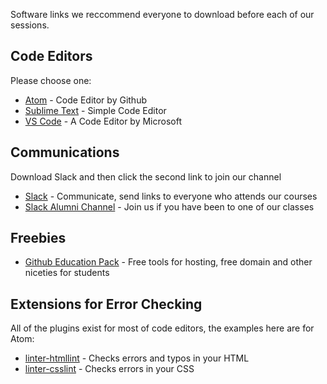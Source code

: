 Software links we reccommend everyone to download before each of our sessions.

## Code Editors
Please choose one: 
- [Atom](https://atom.io/) - Code Editor by Github
- [Sublime Text](https://www.sublimetext.com/3) - Simple Code Editor
- [VS Code](https://code.visualstudio.com/) - A Code Editor by Microsoft

## Communications
Download Slack and then click the second link to join our channel
- [Slack](https://slack.com/downloads/) - Communicate, send links to everyone who attends our courses
- [Slack Alumni Channel](https://code-at-uni-slack.herokuapp.com/) - Join us if you have been to one of our classes

## Freebies
- [Github Education Pack](https://education.github.com/pack) - Free tools for hosting, free domain and other niceties for students

## Extensions for Error Checking
All of the plugins exist for most of code editors, the examples here are for Atom:
- [linter-htmllint](https://atom.io/packages/linter-htmlhint) - Checks errors and typos in your HTML
- [linter-csslint](https://atom.io/packages/linter-csslint) - Checks errors in your CSS
